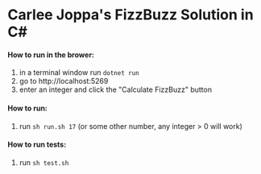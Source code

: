 # Carlee Joppa's FizzBuzz Solution in C#

#### How to run in the brower:
1. in a terminal window run `dotnet run`
2. go to http://localhost:5269
3. enter an integer and click the "Calculate FizzBuzz" button

#### How to run:
1. run `sh run.sh 17` (or some other number, any integer > 0 will work)

#### How to run tests:
1. run `sh test.sh`
